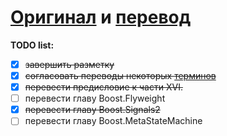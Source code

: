 # [Оригинал](design-patterns.md) и [перевод](translated/design-patterns.md)

**TODO list:**

- [x] ~~завершить разметку~~
- [x] ~~согласовать переводы некоторых [терминов](translated/terms.md)~~
- [x] ~~перевести предисловие к части XVI.~~
- [ ] перевести главу Boost.Flyweight
- [x] ~~перевести главу Boost.Signals2~~
- [ ] перевести главу Boost.MetaStateMachine

